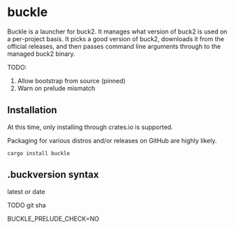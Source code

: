 # buckle

Buckle is a launcher for buck2. It manages what version of buck2 is used on a per-project basis. It picks a good version of buck2, downloads it from the official releases, and then passes command line arguments through to the managed buck2 binary.

TODO:
1. Allow bootstrap from source (pinned)
2. Warn on prelude mismatch

## Installation

At this time, only installing through crates.io is supported.

Packaging for various distros and/or releases on GitHub are highly likely.

```
cargo install buckle
```

## .buckversion syntax

latest or date

TODO git sha

BUCKLE_PRELUDE_CHECK=NO
